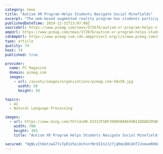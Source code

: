 ```yaml
---
category: news
title: "Autism XR Program Helps Students Navigate Social Minefields"
excerpt: "The web-based augmented reality program has students participate in scenarios with virtual humans who—through facial recognition and natural language processing—coach them through specific social situations. The first iteration of Autism XR, an app-based virtual reality prototype, went on to become a top 10 national finalist in Samsung's ..."
publishedDateTime: 2019-12-31T13:07:00Z
sourceUrl: https://www.pcmag.com/news/372676/autism-xr-program-helps-students-navigate-social-minefields
ampUrl: https://www.pcmag.com/news/372676/autism-xr-program-helps-students-navigate-social-minefields?amp=1
cdnAmpUrl: https://www-pcmag-com.cdn.ampproject.org/c/s/www.pcmag.com/news/372676/autism-xr-program-helps-students-navigate-social-minefields?amp=1
type: article
quality: 74
heat: 74
published: true

provider:
  name: PC Magazine
  domain: pcmag.com
  images:
    - url: /assets/images/organizations/pcmag.com-50x50.jpg
      width: 50
      height: 50

topics:
  - AI
  - Natural Language Processing

images:
  - url: https://www.bing.com/th?id=ON.93312F5BF39005B8AE04B11DDAD205B0
    width: 700
    height: 393
    title: "Autism XR Program Helps Students Navigate Social Minefields"

secured: "HgNLvIt8otzwG77v7pR1V5eiHcFe+YNrUIIn2Jz7jqRmLBHCAhT2JnmumRHbUn430yFL5QSJKWbbAQYPOpHn3jk0i2vr1KWGnCmX+GwT4vOM0+sG7lMy0xPMf3IMf/Fh/5XQhBbSe/541dbq+tWZL+ECu+Qf71qYMOr9/6rAeCDOQUVRqBcVT7vx1DKpRl5yF0G02AqmgKUKRJh3TwT8XBDNT9uBsnVD7B3l88xb/9vRgN0RELVsEOqkrVYxMwGuDq2Oq+LXXzzjI4yldNReIw==;FclWWP/URg3OjhuyB+EjNw=="
---
```


